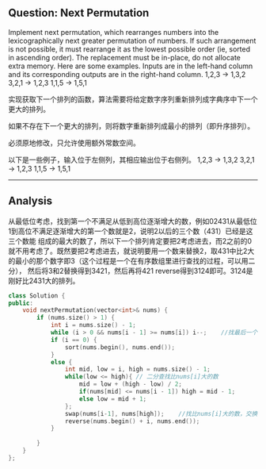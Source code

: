 ## Question: Next Permutation

Implement next permutation, which rearranges numbers into the lexicographically next greater permutation of numbers.
If such arrangement is not possible, it must rearrange it as the lowest possible order (ie, sorted in ascending order).
The replacement must be in-place, do not allocate extra memory.
Here are some examples. Inputs are in the left-hand column and its corresponding outputs are in the
right-hand column.
1,2,3 → 1,3,2
3,2,1 → 1,2,3
1,1,5 → 1,5,1 



实现获取下一个排列的函数，算法需要将给定数字序列重新排列成字典序中下一个更大的排列。

如果不存在下一个更大的排列，则将数字重新排列成最小的排列（即升序排列）。

必须原地修改，只允许使用额外常数空间。

以下是一些例子，输入位于左侧列，其相应输出位于右侧列。
1,2,3 → 1,3,2
3,2,1 → 1,2,3
1,1,5 → 1,5,1

-----------------

## Analysis

从最低位考虑，找到第一个不满足从低到高位逐渐增大的数，例如02431从最低位1到高位不满足逐渐增大的第一个数就是2，说明2以后的三个数（431）已经是这三个数能 组成的最大的数了，所以下一个排列肯定要把2考虑进去，而2之前的0就不用考虑了。既然要把2考虑进去，就说明要用一个数来替换2，取431中比2大的最小的那个数字即3（这个过程是一个在有序数组里进行查找的过程，可以用二分）， 然后将3和2替换得到3421，然后再将421 reverse得到3124即可。3124是刚好比2431大的排列。

```C++
class Solution {
public:
    void nextPermutation(vector<int>& nums) {
        if (nums.size() > 1) {
            int i = nums.size() - 1;
            while (i > 0 && nums[i - 1] >= nums[i]) i--;    //找最后一个nums[i - 1] < nums[i]的位置
            if (i == 0) {
                sort(nums.begin(), nums.end());
            }
            else {
                int mid, low = i, high = nums.size() - 1;
                while(low <= high){ // 二分查找比nums[i]大的数
                    mid = low + (high - low) / 2;
                    if(nums[mid] <= nums[i - 1]) high = mid - 1;
                    else low = mid + 1;
                }; 
                swap(nums[i-1], nums[high]);    //找比nums[i]大的数，交换
                reverse(nums.begin() + i, nums.end());
            }
            
        }
    }
};
```

